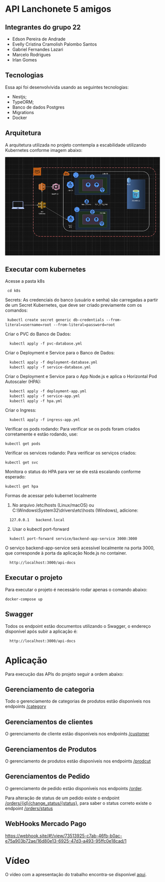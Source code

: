 # API Lanchonete 5 amigos

## Integrantes do grupo 22 
- Edson Pereira de Andrade
- Evelly Cristina Cramolish Palombo Santos 
- Gabriel Fernandes Lazari 
- Marcelo Rodrigues
- Irlan Gomes

## Tecnologias
Essa api foi desenvolvivida usando as seguintes tecnologias:
 - Nestjs;
 - TypeORM;
 - Banco de dados Postgres
 - Migrations
 - Docker

## Arquitetura

A arquitetura utilizada no projeto comtempla a escabilidade utilizando Kubernetes conforme imagem abaixo:

![Arquitetura](/docs/arquitetura.png)


 ## Executar com kubernetes

Acesse a pasta k8s

```ssh
 cd k8s
```

 Secrets: As credenciais do banco (usuário e senha) são carregadas a partir de um Secret Kubernetes, que deve ser criado previamente com os comandos:
```ssh
 kubectl create secret generic db-credentials --from-literal=username=root --from-literal=password=root
```

 Criar o PVC do Banco de Dados:
```ssh
  kubectl apply -f pvc-database.yml
```

Criar o Deployment e Service para o Banco de Dados:
```ssh
  kubectl apply -f deployment-database.yml
  kubectl apply -f service-database.yml
```

Criar o Deployment e Service para o App Node.js e aplica o Horizontal Pod Autoscaler (HPA):
```ssh
  kubectl apply -f deployment-app.yml
  kubectl apply -f service-app.yml
  kubectl apply -f hpa.yml
```

Criar o Ingress:
```ssh
  kubectl apply -f ingress-app.yml
```

Verificar os pods rodando: Para verificar se os pods foram criados corretamente e estão rodando, use:
```ssh
kubectl get pods
```

Verificar os services rodando: Para verificar os serviços criados:
```ssh
kubectl get svc
```

Monitora o status do HPA para ver se ele está escalando conforme esperado:
```ssh
kubectl get hpa
```

Formas de acessar pelo kubernet localmente
1) No arquivo /etc/hosts (Linux/macOS) ou C:\Windows\System32\drivers\etc\hosts (Windows), adicione:
```ssh
  127.0.0.1   backend.local
```

2) Usar o kubectl port-forward
```ssh
  kubectl port-forward service/backend-app-service 3000:3000
```

O serviço backend-app-service será acessível localmente na porta 3000, que corresponde à porta da aplicação Node.js no container.
```ssh
  http://localhost:3000/api-docs
```  
## Executar o projeto
Para executar o projeto é necessário rodar apenas o comando abaixo:

```
docker-compose up
```

## Swagger

Todos os endpoint estão documentos utilizando o Swagger, o endereço disponível após subir a aplicação é:

```
  http://localhost:3000/api-docs
```  

# Aplicação

Para execução das APIs do projeto seguir a ordem abaixo:

## Gerenciamento de categoria
Todo o gerenciamento de categorias de produtos estão disponíveis nos endpoints [/category](http://localhost:3000/api-docs#/Categoria)


## Gerenciamentos de clientes
O gerenciamento de cliente estão disponíveis nos endpoints [/customer](http://localhost:3000/api-docs#/Cliente)

## Gerenciamentos de Produtos
O gerenciamento de produtos estão disponíveis nos endpoints [/prodcut](http://localhost:3000/api-docs#/Produto)

## Gerenciamentos de Pedido
O gerenciamento de pedido estão disponíveis nos endpoints [/order](http://localhost:3000/api-docs#/Pedidos).

Para alteração de status de um pedido existe o endpoint [/orders/{id}/change_status/{status}](http://localhost:3000/api-docs#/Pedidos/OrderController_changeStatus), para saber o status correto existe o endpoint [/orders/status](http://localhost:3000/api-docs#/Pedidos/OrderController_getListStatus)

## WebHooks Mercado Pago
https://webhook.site/#!/view/73513925-c7ab-46fb-b0ac-e75a903b72ae/16d80e13-6925-47d3-a493-95ffc0e18cad/1

# Vídeo
O vídeo com a apresentação do trabalho encontra-se disponível [aqui](https://youtu.be/mYwLyQ2mkIA).